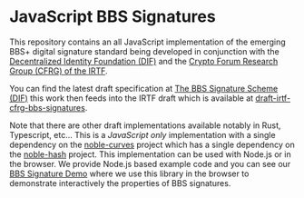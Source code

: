 # JavaScript BBS Signatures

This repository contains an all JavaScript implementation of the emerging BBS+ digital 
signature standard being developed in conjunction with the 
[Decentralized Identity Foundation (DIF)](https://identity.foundation/) and the [Crypto Forum Research Group (CFRG) of the IRTF](https://datatracker.ietf.org/rg/cfrg/about/).

You can find the latest draft specification at [The BBS Signature Scheme (DIF)](https://identity.foundation/bbs-signature/draft-irtf-cfrg-bbs-signatures.html) this work then feeds into the IRTF draft which is available at [draft-irtf-cfrg-bbs-signatures](https://datatracker.ietf.org/doc/draft-irtf-cfrg-bbs-signatures/).

Note that there are other draft implementations available notably in Rust, Typescript, etc... This is a *JavaScript only* implementation with a single dependency on the [noble-curves](https://github.com/paulmillr/noble-curves) project which has a single dependency on the [noble-hash](https://github.com/paulmillr/noble-hashes) project. This implementation can be used with Node.js or in the browser. We provide Node.js based example code and you can see our [BBS Signature Demo](https://www.grotto-networking.com/BBSDemo/) where we use this library in the browser to demonstrate interactively the properties of BBS signatures.
